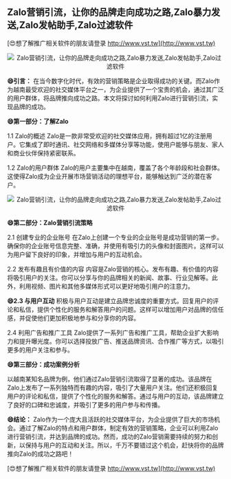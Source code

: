 ## **Zalo营销引流，让你的品牌走向成功之路,Zalo暴力发送,Zalo发帖助手,Zalo过滤软件**

[😍想了解推广相关软件的朋友请登录 http://www.vst.tw](http://www.vst.tw)

 <center><img src="https://vst.tw/MP4/tuiguang/png/7.png" alt="Zalo营销引流，让你的品牌走向成功之路,Zalo暴力发送,Zalo发帖助手,Zalo过滤软件"></center>

**😄引言：**
在当今数字化时代，有效的营销策略是企业取得成功的关键。而Zalo作为越南最受欢迎的社交媒体平台之一，为企业提供了一个宝贵的机会，通过其广泛的用户群体，将品牌推向成功之路。本文将探讨如何利用Zalo进行营销引流，实现品牌的成功。

**😄第一部分：了解Zalo**

1.1 Zalo的概述
Zalo是一款非常受欢迎的社交媒体应用，拥有超过1亿的注册用户。它集成了即时通讯、社交网络和多媒体分享等功能，使用户能够与朋友、家人和商业伙伴保持紧密联系。

1.2 Zalo的用户群体
Zalo的用户主要集中在越南，覆盖了各个年龄段和社会群体。这使得Zalo成为企业开展市场营销活动的理想平台，能够触达到广泛的潜在客户。

 <center><img src="https://vst.tw/MP4/tuiguang/png/8.png" alt="Zalo营销引流，让你的品牌走向成功之路,Zalo暴力发送,Zalo发帖助手,Zalo过滤软件"></center>

**😄第二部分：Zalo营销引流策略**

2.1 创建专业的企业账号
在Zalo上创建一个专业的企业账号是成功营销的第一步。确保你的企业账号信息完整、准确，并使用有吸引力的头像和封面图片。这样可以为用户留下良好的印象，并增加与用户的互动机会。

2.2 发布有趣且有价值的内容
内容是Zalo营销的核心。发布有趣、有价值的内容将吸引用户的关注。你可以分享与你的品牌相关的新闻、故事、行业见解等。此外，利用视频、图片和其他多媒体形式可以更好地吸引用户的注意力。

**😄2.3 与用户互动**
积极与用户互动是建立品牌忠诚度的重要方式。回复用户的评论和私信，提供个性化的服务和解答用户的问题。这样可以增加用户对品牌的信任感，并促使他们更加积极地参与和分享你的内容。

2.4 利用广告和推广工具
Zalo提供了一系列广告和推广工具，帮助企业扩大影响力和提升曝光度。你可以选择投放广告、推送品牌资讯、合作推广等方式，以吸引更多的用户关注和参与。

**😄第三部分：成功案例分析**

以越南某知名品牌为例，他们通过Zalo营销引流取得了显著的成功。该品牌在Zalo上发布了一系列独特而有趣的内容，吸引了大量用户关注。他们还积极回复用户的评论和私信，提供了个性化的服务和解答。通过与用户的互动，该品牌建立了良好的口碑和忠诚度，并吸引了更多的用户参与和传播。

**😄结论：**
Zalo作为一个庞大且活跃的社交媒体平台，为企业提供了巨大的市场机会。通过了解Zalo的特点和用户群体，制定有效的营销策略，企业可以利用Zalo进行营销引流，并达到品牌的成功。然而，成功的Zalo营销需要持续的努力和创新，以保持与用户的互动和关注。所以，千万不要错过这个机会，赶快将你的品牌推向Zalo的成功之路吧！

[😍想了解推广相关软件的朋友请登录 http://www.vst.tw](http://www.vst.tw)



